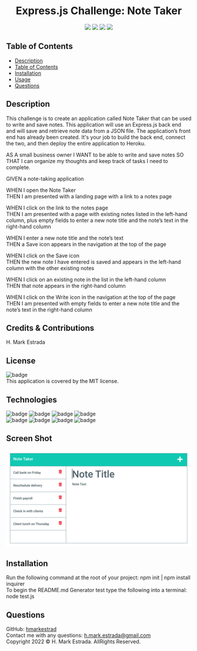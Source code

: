 <h1 align="center">Express.js Challenge: Note Taker</h1>

<p align="center">
<img src="https://img.shields.io/github/repo-size/hmarkestrad/Professional-README-Generator" />
<img src="https://img.shields.io/github/languages/top/hmarkestrad/Professional-README-Generator"  />
<img src="https://img.shields.io/github/issues/hmarkestrad/Professional-README-Generator" />
<img src="https://img.shields.io/github/last-commit/hmarkestrad/Professional-README-Generator" >
</p>
  
## Table of Contents
- [Description](#description)
- [Table of Contents](#table-of-contents)
- [Installation](#installation)
- [Usage](#usage)
- [Questions](#questions)
  
## Description
This challenge is to create an application called Note Taker that can be used to write and save notes. This application will use an Express.js back end and will save and retrieve note data from a JSON file.
The application’s front end has already been created. It's your job to build the back end, connect the two, and then deploy the entire application to Heroku.
  
AS A small business owner I WANT to be able to write and save notes SO THAT I can organize my thoughts and keep track of tasks I need to complete.
  
GIVEN a note-taking application  
  
WHEN I open the Note Taker  
THEN I am presented with a landing page with a link to a notes page  
  
WHEN I click on the link to the notes page    
THEN I am presented with a page with existing notes listed in the left-hand column, plus empty fields to enter a new note title  and the note’s text in the right-hand column  
  
WHEN I enter a new note title and the note’s text  
THEN a Save icon appears in the navigation at the top of the page  
  
WHEN I click on the Save icon  
THEN the new note I have entered is saved and appears in the left-hand column with the other existing notes  
  
WHEN I click on an existing note in the list in the left-hand column  
THEN that note appears in the right-hand column  
  
WHEN I click on the Write icon in the navigation at the top of the page  
THEN I am presented with empty fields to enter a new note title and the note’s text in the right-hand column  
   
## Credits & Contributions
H. Mark Estrada
  
## License
![badge](https://img.shields.io/badge/license-MIT-brightgreen)<br>
This application is covered by the MIT license. 
  
## Technologies
![badge](https://img.shields.io/badge/Javascript-blue)
![badge](https://img.shields.io/badge/jQuery-blue)
![badge](https://img.shields.io/badge/-node.js-blue)
![badge](https://img.shields.io/badge/-inquirer-blue)</br>
![badge](https://img.shields.io/badge/-screencastify-blue)
![badge](https://img.shields.io/badge/-json-blue)
![badge](https://img.shields.io/badge/-html5-blue)
![badge](https://img.shields.io/badge/-css-blue)
  
## Screen Shot
![NOTE-TAKER - ESTRADA](https://github.com/hmarkestrad/Note-Taker-Estrada/blob/5622147e438693fb95ad05cc05fdb08402a7cb16/assets/images/11-express-homework-demo-01.png)
  
## Installation
Run the following command at the root of your project: npm init | npm install inquirer<br>
To begin the README.md Generator test  type the following into a terminal: node test.js
  
## Questions
GitHub: [hmarkestrad](https://github.com/hmarkestrad)<br>
Contact me with any questions: h.mark.estrada@gmail.com<br>
Copyright 2022 © H. Mark Estrada. AllRights Reserved.<br>